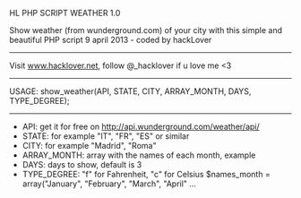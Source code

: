 HL PHP SCRIPT WEATHER 1.0

Show weather (from wunderground.com) of your city with this simple and beautiful PHP script
9 april 2013 - coded by hackLover

---

Visit www.hacklover.net, follow @_hacklover if u love me <3

---

USAGE:
show_weather(API, STATE, CITY, ARRAY_MONTH, DAYS, TYPE_DEGREE);

---

- API: get it for free on http://api.wunderground.com/weather/api/
- STATE: for example "IT", "FR", "ES" or similar
- CITY: for example "Madrid", "Roma"
- ARRAY_MONTH: array with the names of each month, example
- DAYS: days to show, default is 3
- TYPE_DEGREE: "f" for Fahrenheit, "c" for Celsius
  $names_month = array("January", "February", "March", "April" ...
